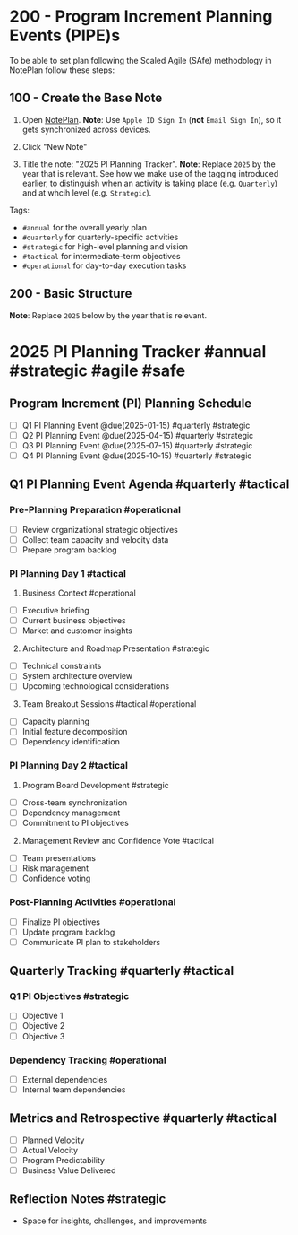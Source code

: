 # 200 - Program Increment Planning Events (PIPE)s

To be able to set plan following the Scaled Agile (SAfe) methodology in NotePlan follow these steps:

## 100 - Create the Base Note

1. Open [NotePlan](https://app.noteplan.co/). **Note**: Use ```Apple ID Sign In``` (**not** ```Email Sign In```), so it gets synchronized across devices.

2. Click "New Note"

3. Title the note: "2025 PI Planning Tracker". **Note**: Replace ```2025``` by the year that is relevant. See how we make use of the tagging introduced earlier, to distinguish when an activity is taking place (e.g. ```Quarterly```) and at whcih level (e.g. ```Strategic```).

Tags:
- `#annual` for the overall yearly plan
- `#quarterly` for quarterly-specific activities
- `#strategic` for high-level planning and vision
- `#tactical` for intermediate-term objectives
- `#operational` for day-to-day execution tasks

## 200 - Basic Structure

**Note**: Replace ```2025``` below by the year that is relevant.

# 2025 PI Planning Tracker #annual #strategic #agile #safe

## Program Increment (PI) Planning Schedule
- [ ] Q1 PI Planning Event @due(2025-01-15) #quarterly #strategic
- [ ] Q2 PI Planning Event @due(2025-04-15) #quarterly #strategic
- [ ] Q3 PI Planning Event @due(2025-07-15) #quarterly #strategic
- [ ] Q4 PI Planning Event @due(2025-10-15) #quarterly #strategic

## Q1 PI Planning Event Agenda #quarterly #tactical
### Pre-Planning Preparation #operational
- [ ] Review organizational strategic objectives
- [ ] Collect team capacity and velocity data
- [ ] Prepare program backlog

### PI Planning Day 1 #tactical
1. Business Context #operational
- [ ] Executive briefing
- [ ] Current business objectives
- [ ] Market and customer insights

2. Architecture and Roadmap Presentation #strategic
- [ ] Technical constraints
- [ ] System architecture overview
- [ ] Upcoming technological considerations

3. Team Breakout Sessions #tactical #operational
- [ ] Capacity planning
- [ ] Initial feature decomposition
- [ ] Dependency identification

### PI Planning Day 2 #tactical
1. Program Board Development #strategic
- [ ] Cross-team synchronization
- [ ] Dependency management
- [ ] Commitment to PI objectives

2. Management Review and Confidence Vote #tactical
- [ ] Team presentations
- [ ] Risk management
- [ ] Confidence voting

### Post-Planning Activities #operational
- [ ] Finalize PI objectives
- [ ] Update program backlog
- [ ] Communicate PI plan to stakeholders

## Quarterly Tracking #quarterly #tactical
### Q1 PI Objectives #strategic
- [ ] Objective 1 
- [ ] Objective 2
- [ ] Objective 3

### Dependency Tracking #operational
- [ ] External dependencies
- [ ] Internal team dependencies

## Metrics and Retrospective #quarterly #tactical
- [ ] Planned Velocity
- [ ] Actual Velocity
- [ ] Program Predictability
- [ ] Business Value Delivered

## Reflection Notes #strategic
- Space for insights, challenges, and improvements
```